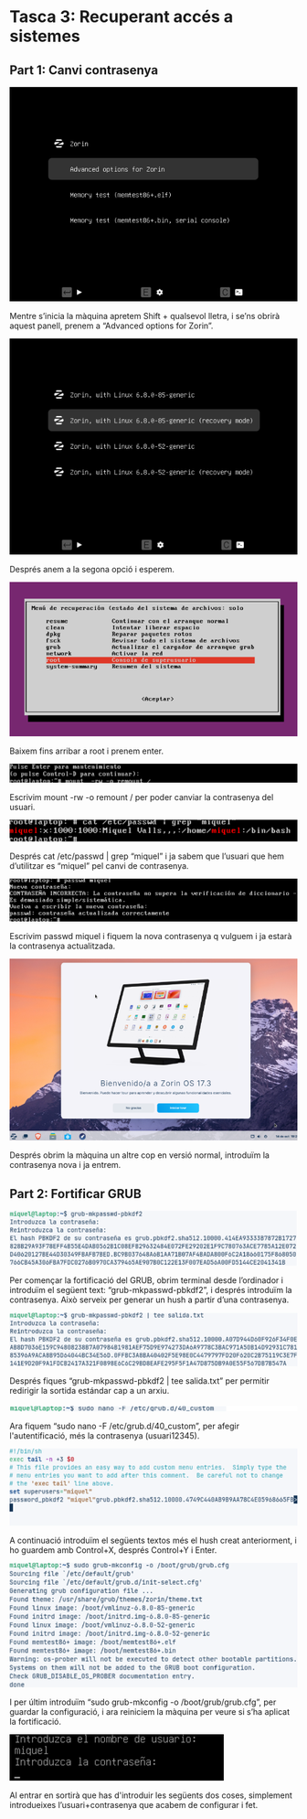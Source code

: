 # Tasca 3: Recuperant accés a sistemes

## Part 1: Canvi contrasenya

![imagen](img/foto1.png)

Mentre s’inicia la màquina apretem Shift + qualsevol lletra, i se’ns obrirà aquest panell, prenem a “Advanced options for Zorin”.

![imagen](img/foto2.png)

Després anem a la segona opció i esperem.

![imagen](img/foto3.png)

Baixem fins arribar a root i prenem enter.

![imagen](img/foto4.png)

Escrivim mount -rw -o remount / per poder canviar la contrasenya del usuari.

![imagen](img/foto5.png)

Després cat /etc/passwd | grep “miquel” i ja sabem que l’usuari que hem d’utilitzar es “miquel” pel canvi de contrasenya.

![imagen](img/foto6.png)

Escrivim passwd miquel i fiquem la nova contrasenya q vulguem i ja estarà la contrasenya actualitzada.

![imagen](img/foto7.png)

Després obrim la màquina un altre cop en versió normal, introduïm la contrasenya nova i ja entrem.


## Part 2: Fortificar GRUB

![imagen](img/foto8.png)

Per començar la fortificació del GRUB, obrim terminal desde l’ordinador i introduïm el següent text: “grub-mkpasswd-pbkdf2”, i després introduïm la contrasenya.
Això serveix per generar un hush a partir d’una contrasenya.

![imagen](img/foto9.png)

Després fiques “grub-mkpasswd-pbkdf2 | tee salida.txt” per permitir redirigir la sortida estándar cap a un arxiu.

![imagen](img/foto10.png)

Ara fiquem “sudo nano -F /etc/grub.d/40_custom”, per afegir l'autentificació, més la contrasenya (usuari12345).

![imagen](img/foto11.png)

A continuació introduïm el següents textos més el hush creat anteriorment, i ho guardem amb Control+X, després Control+Y i Enter.

![imagen](img/foto12.png)

I per últim introduïm “sudo grub-mkconfig -o /boot/grub/grub.cfg”, per guardar la configuració, i ara reiniciem la màquina per veure si s’ha aplicat la fortificació.

![imagen](img/foto13.png)

Al entrar en sortirà que has d'introduir les següents dos coses, simplement introdueixes l’usuari+contrasenya que acabem de configurar i fet.


